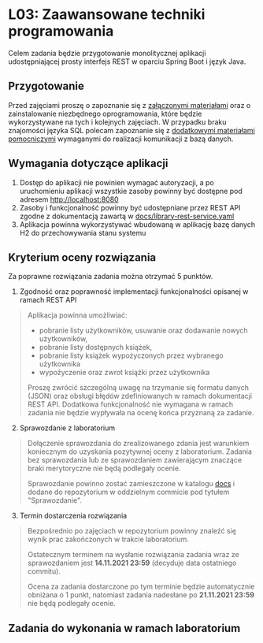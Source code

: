 # L03: Zaawansowane techniki programowania

Celem zadania będzie przygotowanie monolitycznej aplikacji udostępniającej prosty interfejs REST w oparciu Spring Boot i język Java.

## Przygotowanie

Przed zajęciami proszę o zapoznanie się z [załączonymi materiałami](docs/introduction.md) oraz o zainstalowanie niezbędnego oprogramowania, które będzie wykorzystywane na tych i kolejnych zajęciach.
W przypadku braku znajomości języka SQL polecam zapoznanie się z [dodatkowymi materiałami pomocniczymi](docs/sql_cheetsheet.md) wymaganymi do realizacji komunikacji z bazą danych.

## Wymagania dotyczące aplikacji

1. Dostęp do aplikacji nie powinien wymagać autoryzacji, a po uruchomieniu aplikacji wszystkie zasoby powinny być dostępne pod adresem [http://localhost:8080](http://localhost:8080)
1. Zasoby i funkcjonalność powinny być udostępniane przez REST API zgodne z dokumentacją zawartą w [docs/library-rest-service.yaml](docs/library-rest-service.yaml)
1. Aplikacja powinna wykorzystywać wbudowaną w aplikację bazę danych H2 do przechowywania stanu systemu

## Kryterium oceny rozwiązania

Za poprawne rozwiązania zadania można otrzymać 5 punktów.

1. Zgodność oraz poprawność implementacji funkcjonalności opisanej w ramach REST API
> Aplikacja powinna umożliwiać:
> * pobranie listy użytkowników, usuwanie oraz dodawanie nowych użytkowników,
> * pobranie listy dostępnych książek,
> * pobranie listy książek wypożyczonych przez wybranego użytkownika
> * wypożyczenie oraz zwrot książki przez użytkownika
>
> Proszę zwrócić szczególną uwagę na trzymanie się formatu danych (JSON) oraz obsługi błędów zdefiniowanych w ramach dokumentacji REST API.
> Dodatkowa funkcjonalność nie wymagana w ramach zadania nie będzie wypływała na ocenę końca przyznaną za zadanie.

2. Sprawozdanie z laboratorium
> Dołączenie sprawozdania do zrealizowanego zdania jest warunkiem koniecznym do uzyskania pozytywnej oceny z laboratorium. Zadania bez sprawozdania lub ze sprawozdaniem zawierającym znaczące braki merytoryczne nie będą podlegały ocenie.
>
> Sprawozdanie powinno zostać zamieszczone w katalogu [docs](docs) i dodane do repozytorium w oddzielnym commicie pod tytułem "Sprawozdanie".

3. Termin dostarczenia rozwiązania
> Bezpośrednio po zajęciach w repozytorium powinny znaleźć się wynik prac zakończonych w trakcie laboratorium.
>
> Ostatecznym terminem na wysłanie rozwiązania zadania wraz ze sprawozdaniem jest **14.11.2021 23:59** (decyduje data ostatniego commitu).
>
> Ocena za zadania dostarczone po tym terminie będzie automatycznie obniżana o 1 punkt, natomiast zadania nadesłane po **21.11.2021 23:59** nie będą podlegały ocenie.

## Zadania do wykonania w ramach laboratorium 